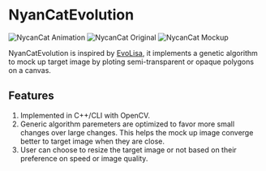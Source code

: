 # NyanCatEvolution

![NycanCat Animation][1] 
![NycanCat Original][2]
![NycanCat Mockup][3]

NyanCatEvolution is inspired by [EvoLisa][4], it implements a genetic algorithm
to mock up target image by ploting semi-transparent or opaque polygons on a canvas.

## Features
1. Implemented in C++/CLI with OpenCV.
2. Generic algorithm paremeters are optimized to favor more small changes over large
   changes. This helps the mock up image converge better to target image when they
   are close.
3. User can choose to resize the target image or not based on their preference on 
   speed or image quality.

[1]: http://i.imgur.com/RSfGBLn.gif
[2]: http://i.imgur.com/klT9PqQ.png
[3]: http://i.imgur.com/USYuNne.png
[4]: http://rogeralsing.com/2008/12/07/genetic-programming-evolution-of-mona-lisa/